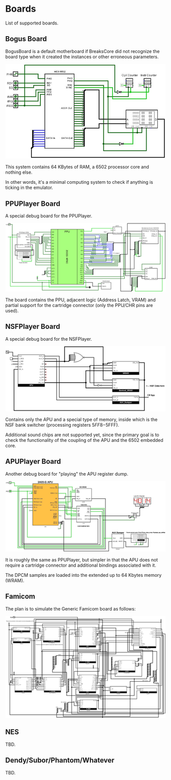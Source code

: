 # Boards

List of supported boards.

## Bogus Board

BogusBoard is a default motherboard if BreaksCore did not recognize the board type when it created the instances or other erroneous parameters.

![BogusBoard](/UserManual/imgstore/BogusBoard.jpg)

This system contains 64 KBytes of RAM, a 6502 processor core and nothing else.

In other words, it's a minimal computing system to check if anything is ticking in the emulator.

## PPUPlayer Board

A special debug board for the PPUPlayer.

![PPUPlayer_All](/UserManual/imgstore/PPUPlayer_All.png)

The board contains the PPU, adjacent logic (Address Latch, VRAM) and partial support for the cartridge connector (only the PPU/CHR pins are used).

## NSFPlayer Board

A special debug board for the NSFPlayer.

![NSF_Board](/BreaksAPU/NSFPlayer/NSF_Board.png)

Contains only the APU and a special type of memory, inside which is the NSF bank switcher (processing registers $5FF8-$5FFF).

Additional sound chips are not supported yet, since the primary goal is to check the functionality of the coupling of the APU and the 6502 embedded core.

## APUPlayer Board

Another debug board for "playing" the APU register dump.

![APUPlayer](/UserManual/imgstore/APUPlayer.jpg)

It is roughly the same as PPUPlayer, but simpler in that the APU does not require a cartridge connector and additional bindings associated with it.

The DPCM samples are loaded into the extended up to 64 Kbytes memory (WRAM).

## Famicom

The plan is to simulate the Generic Famicom board as follows:

![fami_logisim](/UserManual/imgstore/fami_logisim.jpg)

## NES

TBD.

## Dendy/Subor/Phantom/Whatever

TBD.
